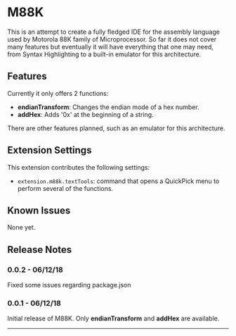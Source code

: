 # M88K 

This is an attempt to create a fully fledged IDE for the assembly language used by Motorola 88K family of Microprocessor. So far it does not cover many features but eventually it will have everything that one may need, from Syntax Highlighting to a built-in emulator for this architecture.

## Features

Currently it only offers 2 functions:

- **endianTransform**: Changes the endian mode of a hex number.
- **addHex**: Adds '0x' at the beginning of a string.

There are other features planned, such as an emulator for this architecture.

## Extension Settings

This extension contributes the following settings:

* `extension.m88k.textTools`: command that opens a QuickPick menu to perform several of the functions.

## Known Issues

None yet.

## Release Notes


### 0.0.2 - 06/12/18

Fixed some issues regarding package.json

### 0.0.1 - 06/12/18

Initial release of M88K. Only **endianTransform** and **addHex** are available.

-----------------------------------------------------------------------------------------------------------

